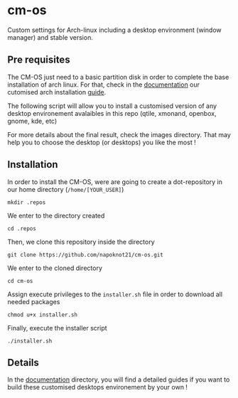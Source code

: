 # cm-os
Custom settings for Arch-linux including a desktop environment (window manager) and stable version.

## Pre requisites
The CM-OS just need to a basic partition disk in order to complete the base installation of arch linux. For that, check in the [documentation](./documentation) our cutomised arch installation [guide](./documentation/archLinuxInstallationGuide.md).

The following script will allow you to install a customised version of any desktop environement avalaibles in this repo (qtile, xmonand, openbox, gnome, kde, etc)

For more details about the final result, check the images directory. That may help you to choose the desktop (or desktops) you like the most ! 


## Installation 
In order to install the CM-OS, were are going to create a dot-repository in our home directory (```/home/[YOUR_USER]```)
```
mkdir .repos
```
We enter to the directory created
```
cd .repos
```
Then, we clone this repository inside the directory
```
git clone https://github.com/napoknot21/cm-os.git
```
We enter to the cloned directory
```
cd cm-os
```
Assign execute privileges to the ```installer.sh``` file in order to download all needed packages
```
chmod u+x installer.sh
```
Finally, execute the installer script
```
./installer.sh
```

## Details
In the [documentation](./documentation) directory, you will find a detailed guides if you want to build these customised desktops environement by your own !


